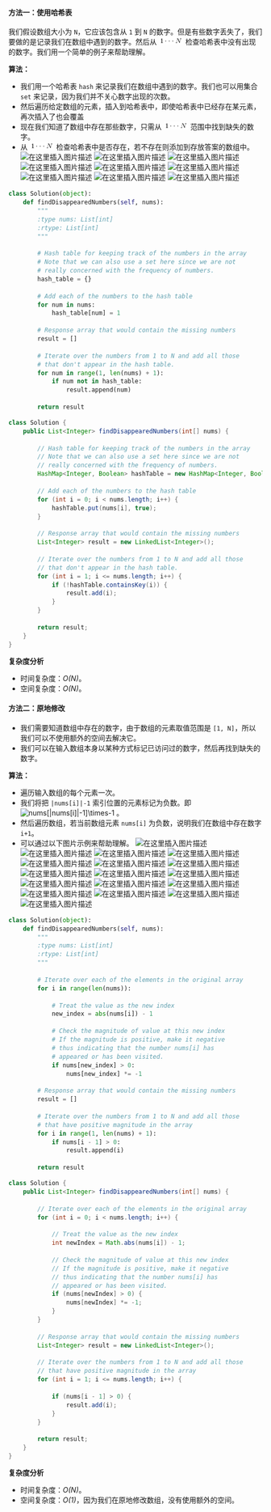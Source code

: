####  方法一：使用哈希表
我们假设数组大小为 `N`，它应该包含从 `1` 到 `N` 的数字。但是有些数字丢失了，我们要做的是记录我们在数组中遇到的数字。然后从 ![1\cdotsN ](./p__1cdots_N_.png)  检查哈希表中没有出现的数字。我们用一个简单的例子来帮助理解。

**算法：**
- 我们用一个哈希表 `hash` 来记录我们在数组中遇到的数字。我们也可以用集合 `set` 来记录，因为我们并不关心数字出现的次数。
- 然后遍历给定数组的元素，插入到哈希表中，即使哈希表中已经存在某元素，再次插入了也会覆盖
- 现在我们知道了数组中存在那些数字，只需从 ![1\cdotsN ](./p__1cdots_N_.png)  范围中找到缺失的数字。
- 从 ![1\cdotsN ](./p__1cdots_N_.png)  检查哈希表中是否存在，若不存在则添加到存放答案的数组中。
![在这里插入图片描述](https://imgconvert.csdnimg.cn/aHR0cHM6Ly9waWMubGVldGNvZGUtY24uY29tL0ZpZ3VyZXMvNDQ4L2FuaW0xLnBuZw?x-oss-process=image/format,png)
![在这里插入图片描述](https://imgconvert.csdnimg.cn/aHR0cHM6Ly9waWMubGVldGNvZGUtY24uY29tL0ZpZ3VyZXMvNDQ4L2FuaW0yLnBuZw?x-oss-process=image/format,png)
![在这里插入图片描述](https://img-blog.csdnimg.cn/20191212144826706.png?x-oss-process=image/watermark,type_ZmFuZ3poZW5naGVpdGk,shadow_10,text_aHR0cHM6Ly9ibG9nLmNzZG4ubmV0L3dlaXhpbl8zOTEzOTUwNQ==,size_16,color_FFFFFF,t_70)
![在这里插入图片描述](https://imgconvert.csdnimg.cn/aHR0cHM6Ly9waWMubGVldGNvZGUtY24uY29tL0ZpZ3VyZXMvNDQ4L2FuaW00LnBuZw?x-oss-process=image/format,png)
![在这里插入图片描述](https://imgconvert.csdnimg.cn/aHR0cHM6Ly9waWMubGVldGNvZGUtY24uY29tL0ZpZ3VyZXMvNDQ4L2FuaW01LnBuZw?x-oss-process=image/format,png)
![在这里插入图片描述](https://imgconvert.csdnimg.cn/aHR0cHM6Ly9waWMubGVldGNvZGUtY24uY29tL0ZpZ3VyZXMvNDQ4L2FuaW02LnBuZw?x-oss-process=image/format,png)
![在这里插入图片描述](https://imgconvert.csdnimg.cn/aHR0cHM6Ly9waWMubGVldGNvZGUtY24uY29tL0ZpZ3VyZXMvNDQ4L2FuaW03LnBuZw?x-oss-process=image/format,png)
![在这里插入图片描述](https://imgconvert.csdnimg.cn/aHR0cHM6Ly9waWMubGVldGNvZGUtY24uY29tL0ZpZ3VyZXMvNDQ4L2FuaW04LnBuZw?x-oss-process=image/format,png)
![在这里插入图片描述](https://imgconvert.csdnimg.cn/aHR0cHM6Ly9waWMubGVldGNvZGUtY24uY29tL0ZpZ3VyZXMvNDQ4L2FuaW05LnBuZw?x-oss-process=image/format,png)

```python [solution1-Python]
class Solution(object):
    def findDisappearedNumbers(self, nums):
        """
        :type nums: List[int]
        :rtype: List[int]
        """
        
        # Hash table for keeping track of the numbers in the array
        # Note that we can also use a set here since we are not 
        # really concerned with the frequency of numbers.
        hash_table = {}
        
        # Add each of the numbers to the hash table
        for num in nums:
            hash_table[num] = 1
        
        # Response array that would contain the missing numbers
        result = []    
        
        # Iterate over the numbers from 1 to N and add all those
        # that don't appear in the hash table. 
        for num in range(1, len(nums) + 1):
            if num not in hash_table:
                result.append(num)
                
        return result       
```

```java [solution1-Java]
class Solution {
    public List<Integer> findDisappearedNumbers(int[] nums) {
        
        // Hash table for keeping track of the numbers in the array
        // Note that we can also use a set here since we are not 
        // really concerned with the frequency of numbers.
        HashMap<Integer, Boolean> hashTable = new HashMap<Integer, Boolean>();
        
        // Add each of the numbers to the hash table
        for (int i = 0; i < nums.length; i++) {
            hashTable.put(nums[i], true);
        }
        
        // Response array that would contain the missing numbers
        List<Integer> result = new LinkedList<Integer>();
        
        // Iterate over the numbers from 1 to N and add all those
        // that don't appear in the hash table. 
        for (int i = 1; i <= nums.length; i++) {
            if (!hashTable.containsKey(i)) {
                result.add(i);
            }
        }
        
        return result;
    }
}
```

**复杂度分析**

* 时间复杂度：*O(N)*。
* 空间复杂度：*O(N)*。


####  方法二：原地修改
- 我们需要知道数组中存在的数字，由于数组的元素取值范围是 `[1, N]`，所以我们可以不使用额外的空间去解决它。
- 我们可以在输入数组本身以某种方式标记已访问过的数字，然后再找到缺失的数字。

**算法：**
- 遍历输入数组的每个元素一次。
- 我们将把 `|nums[i]|-1` 索引位置的元素标记为负数。即 ![nums\[|nums\[i\]|-1\]\times-1 ](./p__nums_|nums_i__|-_1__times_-1_.png)  。
- 然后遍历数组，若当前数组元素 `nums[i]` 为负数，说明我们在数组中存在数字 `i+1`。
- 可以通过以下图片示例来帮助理解。
![在这里插入图片描述](https://imgconvert.csdnimg.cn/aHR0cHM6Ly9waWMubGVldGNvZGUtY24uY29tL0ZpZ3VyZXMvNDQ4L2FuaW0yMS5wbmc?x-oss-process=image/format,png)
![在这里插入图片描述](https://imgconvert.csdnimg.cn/aHR0cHM6Ly9waWMubGVldGNvZGUtY24uY29tL0ZpZ3VyZXMvNDQ4L2FuaW0yMi5wbmc?x-oss-process=image/format,png)
![在这里插入图片描述](https://imgconvert.csdnimg.cn/aHR0cHM6Ly9waWMubGVldGNvZGUtY24uY29tL0ZpZ3VyZXMvNDQ4L2FuaW0yMy5wbmc?x-oss-process=image/format,png)
![在这里插入图片描述](https://imgconvert.csdnimg.cn/aHR0cHM6Ly9waWMubGVldGNvZGUtY24uY29tL0ZpZ3VyZXMvNDQ4L2FuaW0yNC5wbmc?x-oss-process=image/format,png)
![在这里插入图片描述](https://imgconvert.csdnimg.cn/aHR0cHM6Ly9waWMubGVldGNvZGUtY24uY29tL0ZpZ3VyZXMvNDQ4L2FuaW0yNS5wbmc?x-oss-process=image/format,png)
![在这里插入图片描述](https://imgconvert.csdnimg.cn/aHR0cHM6Ly9waWMubGVldGNvZGUtY24uY29tL0ZpZ3VyZXMvNDQ4L2FuaW0yNi5wbmc?x-oss-process=image/format,png)
![在这里插入图片描述](https://imgconvert.csdnimg.cn/aHR0cHM6Ly9waWMubGVldGNvZGUtY24uY29tL0ZpZ3VyZXMvNDQ4L2FuaW0yNy5wbmc?x-oss-process=image/format,png)
![在这里插入图片描述](https://imgconvert.csdnimg.cn/aHR0cHM6Ly9waWMubGVldGNvZGUtY24uY29tL0ZpZ3VyZXMvNDQ4L2FuaW0yOC5wbmc?x-oss-process=image/format,png)
![在这里插入图片描述](https://imgconvert.csdnimg.cn/aHR0cHM6Ly9waWMubGVldGNvZGUtY24uY29tL0ZpZ3VyZXMvNDQ4L2FuaW0yOS5wbmc?x-oss-process=image/format,png)
![在这里插入图片描述](https://imgconvert.csdnimg.cn/aHR0cHM6Ly9waWMubGVldGNvZGUtY24uY29tL0ZpZ3VyZXMvNDQ4L2FuaW0zMC5wbmc?x-oss-process=image/format,png)
![在这里插入图片描述](https://imgconvert.csdnimg.cn/aHR0cHM6Ly9waWMubGVldGNvZGUtY24uY29tL0ZpZ3VyZXMvNDQ4L2FuaW0zMS5wbmc?x-oss-process=image/format,png)
![在这里插入图片描述](https://imgconvert.csdnimg.cn/aHR0cHM6Ly9waWMubGVldGNvZGUtY24uY29tL0ZpZ3VyZXMvNDQ4L2FuaW0zMi5wbmc?x-oss-process=image/format,png)
![在这里插入图片描述](https://imgconvert.csdnimg.cn/aHR0cHM6Ly9waWMubGVldGNvZGUtY24uY29tL0ZpZ3VyZXMvNDQ4L2FuaW0zMy5wbmc?x-oss-process=image/format,png)
![在这里插入图片描述](https://imgconvert.csdnimg.cn/aHR0cHM6Ly9waWMubGVldGNvZGUtY24uY29tL0ZpZ3VyZXMvNDQ4L2FuaW0zNC5wbmc?x-oss-process=image/format,png)
![在这里插入图片描述](https://imgconvert.csdnimg.cn/aHR0cHM6Ly9waWMubGVldGNvZGUtY24uY29tL0ZpZ3VyZXMvNDQ4L2FuaW0zNS5wbmc?x-oss-process=image/format,png)
![在这里插入图片描述](https://imgconvert.csdnimg.cn/aHR0cHM6Ly9waWMubGVldGNvZGUtY24uY29tL0ZpZ3VyZXMvNDQ4L2FuaW0zNi5wbmc?x-oss-process=image/format,png)
![在这里插入图片描述](https://imgconvert.csdnimg.cn/aHR0cHM6Ly9waWMubGVldGNvZGUtY24uY29tL0ZpZ3VyZXMvNDQ4L2FuaW0zNy5wbmc?x-oss-process=image/format,png)

```python [solution2-Python]
class Solution(object):
    def findDisappearedNumbers(self, nums):
        """
        :type nums: List[int]
        :rtype: List[int]
        """
        
        # Iterate over each of the elements in the original array
        for i in range(len(nums)):
            
            # Treat the value as the new index
            new_index = abs(nums[i]) - 1
            
            # Check the magnitude of value at this new index
            # If the magnitude is positive, make it negative 
            # thus indicating that the number nums[i] has 
            # appeared or has been visited.
            if nums[new_index] > 0:
                nums[new_index] *= -1
        
        # Response array that would contain the missing numbers
        result = []    
        
        # Iterate over the numbers from 1 to N and add all those
        # that have positive magnitude in the array 
        for i in range(1, len(nums) + 1):
            if nums[i - 1] > 0:
                result.append(i)
                
        return result    
```

```java [solution2-Java]
class Solution {
    public List<Integer> findDisappearedNumbers(int[] nums) {
        
        // Iterate over each of the elements in the original array
        for (int i = 0; i < nums.length; i++) {
            
            // Treat the value as the new index
            int newIndex = Math.abs(nums[i]) - 1;
            
            // Check the magnitude of value at this new index
            // If the magnitude is positive, make it negative 
            // thus indicating that the number nums[i] has 
            // appeared or has been visited.
            if (nums[newIndex] > 0) {
                nums[newIndex] *= -1;
            }
        }
        
        // Response array that would contain the missing numbers
        List<Integer> result = new LinkedList<Integer>();
        
        // Iterate over the numbers from 1 to N and add all those
        // that have positive magnitude in the array
        for (int i = 1; i <= nums.length; i++) {
            
            if (nums[i - 1] > 0) {
                result.add(i);
            }
        }
        
        return result;
    }
}
```

**复杂度分析**

* 时间复杂度：*O(N)*。
* 空间复杂度：*O(1)*，因为我们在原地修改数组，没有使用额外的空间。
